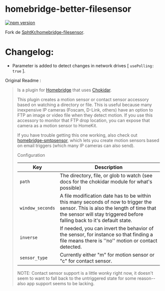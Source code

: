 # homebridge-better-filesensor

[![npm version](https://badge.fury.io/js/homebridge-better-filesensor.svg)](https://badge.fury.io/js/homebridge-better-filesensor)

Fork de  [SphtKr/homebridge-filesensor](https://github.com/SphtKr/homebridge-filesensor).

# Changelog:
* Parameter is added to detect changes in network drives [ `usePolling: true` ].

Original Readme : 
  


> Is a plugin for [Homebridge](https://github.com/nfarina/homebridge) that uses [Chokidar](https://github.com/paulmillr/chokidar).
> 
> This plugin creates a motion sensor or contact sensor accessory based on watching a directory or file. This is useful because many inexpensive IP cameras (Foscam, D-Link, others) have an option to FTP an image or video file when they detect motion. If you use this accessory to monitor that FTP drop location, you can expose that camera as a motion sensor to HomeKit.
> 
> If you have trouble getting this one working, also check out [homebridge-smtpsensor](https://github.com/sphtkr/homebridge-smtpsensor), which lets you create motion sensors based on email triggers (which many IP cameras can also send).
> 
> Configuration
> 
> | Key | Description |
> | --- | --- |
> | `path` | The directory, file, or glob to watch (see docs for the chokidar module for what's possible) |
> | `window_seconds` | A file modification date has to be within this many seconds of now to trigger the sensor. This is also the length of time that the sensor will stay triggered before falling back to it's default state. |
> | `inverse` | If needed, you can invert the behavior of the sensor, for instance so that finding a file means there is ''no'' motion or contact detected. |
> | `sensor_type` | Currently either "m" for motion sensor or "c" for contact sensor. |
> 
> NOTE: Contact sensor support is a little wonky right now, it doesn't seem to want to fall back to the untriggered state for some reason--also app support seems to be lacking.
